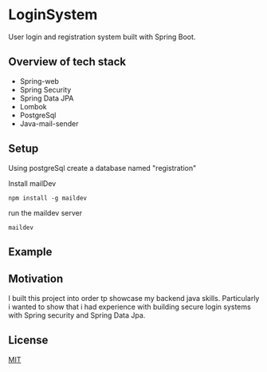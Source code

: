 # LoginSystem

User login and registration system built with Spring Boot.

## Overview of tech stack

* Spring-web
* Spring Security
* Spring Data JPA
* Lombok
* PostgreSql
* Java-mail-sender

## Setup

Using postgreSql create a database named "registration"

Install mailDev
```
npm install -g maildev
```

run the maildev server
```
maildev
```

## Example

## Motivation

I built this project into order tp showcase my backend java skills.
Particularly i wanted to show that i had experience with building secure
login systems with Spring security and Spring Data Jpa.

## License
[MIT](https://choosealicense.com/licenses/mit/)
